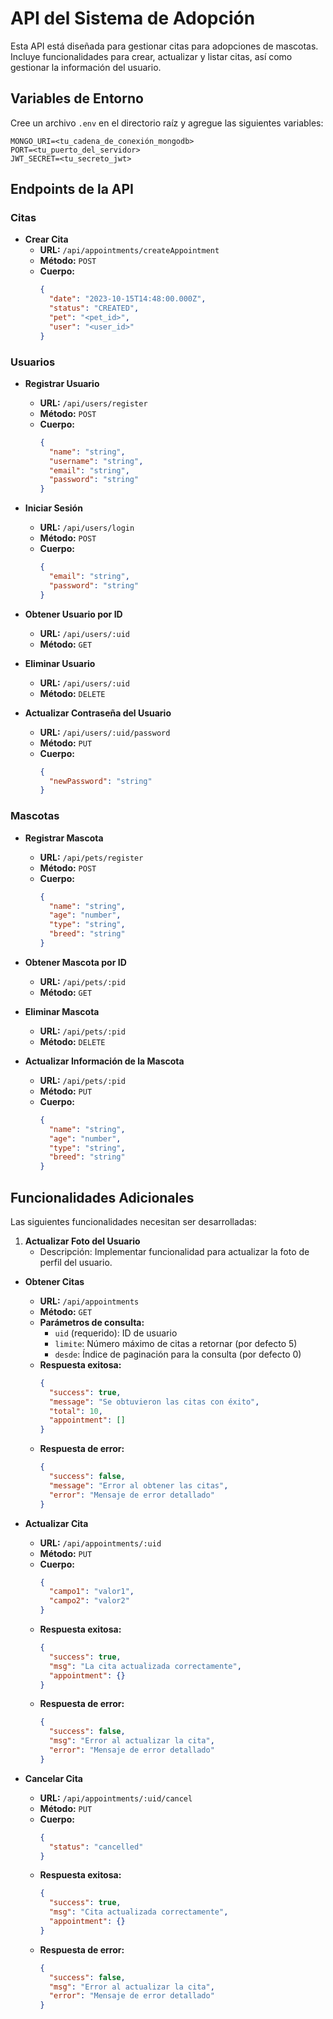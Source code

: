 # API del Sistema de Adopción

Esta API está diseñada para gestionar citas para adopciones de mascotas. Incluye funcionalidades para crear, actualizar y listar citas, así como gestionar la información del usuario.

## Variables de Entorno

Cree un archivo `.env` en el directorio raíz y agregue las siguientes variables:

```
MONGO_URI=<tu_cadena_de_conexión_mongodb>
PORT=<tu_puerto_del_servidor>
JWT_SECRET=<tu_secreto_jwt>
```

## Endpoints de la API

### Citas

- **Crear Cita**
  - **URL:** `/api/appointments/createAppointment`
  - **Método:** `POST`
  - **Cuerpo:**
    ```json
    {
      "date": "2023-10-15T14:48:00.000Z",
      "status": "CREATED",
      "pet": "<pet_id>",
      "user": "<user_id>"
    }
    ```

### Usuarios

- **Registrar Usuario**
  - **URL:** `/api/users/register`
  - **Método:** `POST`
  - **Cuerpo:**
    ```json
    {
      "name": "string",
      "username": "string",
      "email": "string",
      "password": "string"
    }
    ```

- **Iniciar Sesión**
  - **URL:** `/api/users/login`
  - **Método:** `POST`
  - **Cuerpo:**
    ```json
    {
      "email": "string",
      "password": "string"
    }
    ```

- **Obtener Usuario por ID**
  - **URL:** `/api/users/:uid`
  - **Método:** `GET`

- **Eliminar Usuario**
  - **URL:** `/api/users/:uid`
  - **Método:** `DELETE`

- **Actualizar Contraseña del Usuario**
  - **URL:** `/api/users/:uid/password`
  - **Método:** `PUT`
  - **Cuerpo:**
    ```json
    {
      "newPassword": "string"
    }
    ```

### Mascotas

- **Registrar Mascota**
  - **URL:** `/api/pets/register`
  - **Método:** `POST`
  - **Cuerpo:**
    ```json
    {
      "name": "string",
      "age": "number",
      "type": "string",
      "breed": "string"
    }
    ```

- **Obtener Mascota por ID**
  - **URL:** `/api/pets/:pid`
  - **Método:** `GET`

- **Eliminar Mascota**
  - **URL:** `/api/pets/:pid`
  - **Método:** `DELETE`

- **Actualizar Información de la Mascota**
  - **URL:** `/api/pets/:pid`
  - **Método:** `PUT`
  - **Cuerpo:**
    ```json
    {
      "name": "string",
      "age": "number",
      "type": "string",
      "breed": "string"
    }
    ```

## Funcionalidades Adicionales

Las siguientes funcionalidades necesitan ser desarrolladas:

1. **Actualizar Foto del Usuario**
   - Descripción: Implementar funcionalidad para actualizar la foto de perfil del usuario.


- **Obtener Citas**
  - **URL:** `/api/appointments`
  - **Método:** `GET`
  - **Parámetros de consulta:**
    - `uid` (requerido): ID de usuario
    - `limite`: Número máximo de citas a retornar (por defecto 5)
    - `desde`: Índice de paginación para la consulta (por defecto 0)
  - **Respuesta exitosa:**
    ```json
    {
      "success": true,
      "message": "Se obtuvieron las citas con éxito",
      "total": 10,
      "appointment": []
    }
    ```
  - **Respuesta de error:**
    ```json
    {
      "success": false,
      "message": "Error al obtener las citas",
      "error": "Mensaje de error detallado"
    }
    ```

- **Actualizar Cita**
  - **URL:** `/api/appointments/:uid`
  - **Método:** `PUT`
  - **Cuerpo:**
    ```json
    {
      "campo1": "valor1",
      "campo2": "valor2"
    }
    ```
  - **Respuesta exitosa:**
    ```json
    {
      "success": true,
      "msg": "La cita actualizada correctamente",
      "appointment": {}
    }
    ```
  - **Respuesta de error:**
    ```json
    {
      "success": false,
      "msg": "Error al actualizar la cita",
      "error": "Mensaje de error detallado"
    }
    ```

- **Cancelar Cita**
  - **URL:** `/api/appointments/:uid/cancel`
  - **Método:** `PUT`
  - **Cuerpo:**
    ```json
    {
      "status": "cancelled"
    }
    ```
  - **Respuesta exitosa:**
    ```json
    {
      "success": true,
      "msg": "Cita actualizada correctamente",
      "appointment": {}
    }
    ```
  - **Respuesta de error:**
    ```json
    {
      "success": false,
      "msg": "Error al actualizar la cita",
      "error": "Mensaje de error detallado"
    }
    ```

